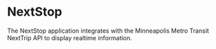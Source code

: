 # NextStop
The NextStop application integrates with the Minneapolis Metro Transit NextTrip API to display realtime information.

